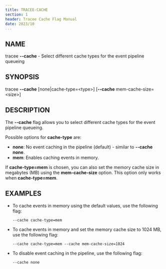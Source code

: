 ```yaml
---
title: TRACEE-CACHE
section: 1
header: Tracee Cache Flag Manual
date: 2023/10
...
```


## NAME

tracee **\-\-cache** - Select different cache types for the event pipeline queueing

## SYNOPSIS

tracee **\-\-cache** [none|cache-type=<type\>] [**\-\-cache** mem-cache-size=<size\>]

## DESCRIPTION

The **\-\-cache** flag allows you to select different cache types for the event pipeline queueing.

Possible options for **cache-type** are:

- **none**: No event caching in the pipeline (default) - similar to **\-\-cache none**.
- **mem**: Enables caching events in memory.

If **cache-type=mem** is chosen, you can also set the memory cache size in megabytes (MB) using the **mem-cache-size** option. This option only works when **cache-type=mem**.

## EXAMPLES

- To cache events in memory using the default values, use the following flag:

  ```console
  --cache cache-type=mem
  ```

- To cache events in memory and set the memory cache size to 1024 MB, use the following flag:

  ```console
  --cache cache-type=mem --cache mem-cache-size=1024
  ```

- To disable event caching in the pipeline, use the following flag:

  ```console
  --cache none
  ```
